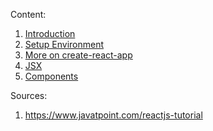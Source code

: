 Content:
1. [Introduction](./Introduction/README.md)
2. [Setup Environment](./Setup_Environment/README.md)
3. [More on create-react-app](./Create_React_App/README.md)
4. [JSX](./JSX/README.md)
5. [Components](./Components/README.md)


Sources:
1. https://www.javatpoint.com/reactjs-tutorial

